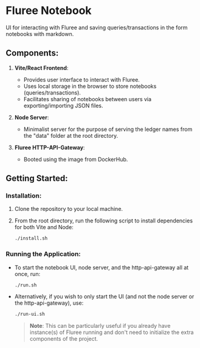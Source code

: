 # Fluree Notebook

UI for interacting with Fluree and saving queries/transactions in the form notebooks with markdown.

## Components:

1. **Vite/React Frontend**: 
    - Provides user interface to interact with Fluree.
    - Uses local storage in the browser to store notebooks (queries/transactions).
    - Facilitates sharing of notebooks between users via exporting/importing JSON files.

2. **Node Server**:
    - Minimalist server for the purpose of serving the ledger names from the "data" folder at the root directory.

3. **Fluree HTTP-API-Gateway**:
    - Booted using the image from DockerHub.

## Getting Started:

### Installation:

1. Clone the repository to your local machine.
2. From the root directory, run the following script to install dependencies for both Vite and Node:

    ```bash
    ./install.sh
    ```

### Running the Application:

- To start the notebook UI, node server, and the http-api-gateway all at once, run:

    ```bash
    ./run.sh
    ```

- Alternatively, if you wish to only start the UI (and not the node server or the http-api-gateway), use:

    ```bash
    ./run-ui.sh
    ```

    > **Note**: This can be particularly useful if you already have instance(s) of Fluree running and don't need to initialize the extra components of the project.